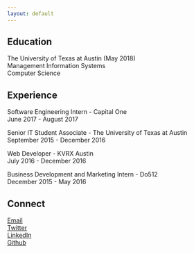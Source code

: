 ```yaml
---
layout: default
---
```


## Education

The University of Texas at Austin (May 2018)  
Management Information Systems  
Computer Science

## Experience

Software Engineering Intern - Capital One  
June 2017 - August 2017  

Senior IT Student Associate - The University of Texas at Austin  
September 2015 - December 2016

Web Developer - KVRX Austin  
July 2016 - December 2016  

Business Development and Marketing Intern - Do512  
December 2015 - May 2016  

## Connect  

<a href="mailto:hello@ianmobbs.com" target="_blank">Email</a>  
<a href="https://twitter.com/mobbsdev" target="_blank">Twitter</a>  
<a href="https://linkedin.com/in/ianmobbs" target="_blank">LinkedIn</a>  
<a href="https://github.com/ianmobbs" target="_blank">Github</a>  